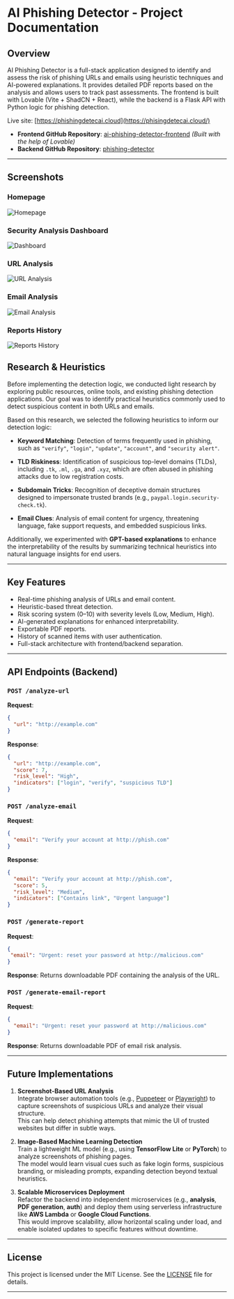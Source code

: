# AI Phishing Detector - Project Documentation

## Overview

AI Phishing Detector is a full-stack application designed to identify and assess the risk of phishing URLs and emails using heuristic techniques and AI-powered explanations. It provides detailed PDF reports based on the analysis and allows users to track past assessments. The frontend is built with Lovable (Vite + ShadCN + React), while the backend is a Flask API with Python logic for phishing detection.

Live site: [https://phishingdetecai.cloud](https://phisingdetecai.cloud/)

- **Frontend GitHub Repository**: [ai-phishing-detector-frontend](https://github.com/EdouardosStav/ai-phishing-detector-frontend) *(Built with the help of Lovable)*
- **Backend GitHub Repository**: [phishing-detector](https://github.com/EdouardosStav/ai-phishing-detector)


---

## Screenshots

### Homepage
![Homepage](images/homepage.png)

### Security Analysis Dashboard
![Dashboard](images/dashboard.png)

### URL Analysis
![URL Analysis](images/url-analysis.png)

### Email Analysis
![Email Analysis](images/email-analysis.png)

### Reports History
![Reports History](images/reports-history.png)

## Research & Heuristics

Before implementing the detection logic, we conducted light research by exploring public resources, online tools, and existing phishing detection applications. Our goal was to identify practical heuristics commonly used to detect suspicious content in both URLs and emails.

Based on this research, we selected the following heuristics to inform our detection logic:

- **Keyword Matching**: Detection of terms frequently used in phishing, such as `"verify"`, `"login"`, `"update"`, `"account"`, and `"security alert"`.

- **TLD Riskiness**: Identification of suspicious top-level domains (TLDs), including `.tk`, `.ml`, `.ga`, and `.xyz`, which are often abused in phishing attacks due to low registration costs.

- **Subdomain Tricks**: Recognition of deceptive domain structures designed to impersonate trusted brands (e.g., `paypal.login.security-check.tk`).

- **Email Clues**: Analysis of email content for urgency, threatening language, fake support requests, and embedded suspicious links.

Additionally, we experimented with **GPT-based explanations** to enhance the interpretability of the results by summarizing technical heuristics into natural language insights for end users.

---

## Key Features

- Real-time phishing analysis of URLs and email content.
- Heuristic-based threat detection.
- Risk scoring system (0–10) with severity levels (Low, Medium, High).
- AI-generated explanations for enhanced interpretability.
- Exportable PDF reports.
- History of scanned items with user authentication.
- Full-stack architecture with frontend/backend separation.

---

## API Endpoints (Backend)

### `POST /analyze-url`

**Request**:

```json
{
  "url": "http://example.com"
}
```

**Response**:
```json
{
  "url": "http://example.com",
  "score": 7,
  "risk_level": "High",
  "indicators": ["login", "verify", "suspicious TLD"]
}
```
### `POST /analyze-email`

**Request**:

```json
{
  "email": "Verify your account at http://phish.com"
}
```

**Response**:
```json
{
  "email": "Verify your account at http://phish.com",
  "score": 5,
  "risk_level": "Medium",
  "indicators": ["Contains link", "Urgent language"]
}
```

### `POST /generate-report`

**Request**:  

```json
{
 "email": "Urgent: reset your password at http://malicious.com"
}
```

**Response**: Returns downloadable PDF containing the analysis of the URL.


### `POST /generate-email-report`

**Request**:
```json
{
  "email": "Urgent: reset your password at http://malicious.com"
}
```

**Response**: Returns downloadable PDF of email risk analysis.

---

## Future Implementations

1. **Screenshot-Based URL Analysis**  
   Integrate browser automation tools (e.g., [Puppeteer](https://pptr.dev/) or [Playwright](https://playwright.dev/)) to capture screenshots of suspicious URLs and analyze their visual structure.  
   This can help detect phishing attempts that mimic the UI of trusted websites but differ in subtle ways.

2. **Image-Based Machine Learning Detection**  
   Train a lightweight ML model (e.g., using **TensorFlow Lite** or **PyTorch**) to analyze screenshots of phishing pages.  
   The model would learn visual cues such as fake login forms, suspicious branding, or misleading prompts, expanding detection beyond textual heuristics.

3. **Scalable Microservices Deployment**  
   Refactor the backend into independent microservices (e.g., **analysis**, **PDF generation**, **auth**) and deploy them using serverless infrastructure like **AWS Lambda** or **Google Cloud Functions**.  
   This would improve scalability, allow horizontal scaling under load, and enable isolated updates to specific features without downtime.

---

## License

This project is licensed under the MIT License. See the [LICENSE](./LICENSE) file for details.

---
